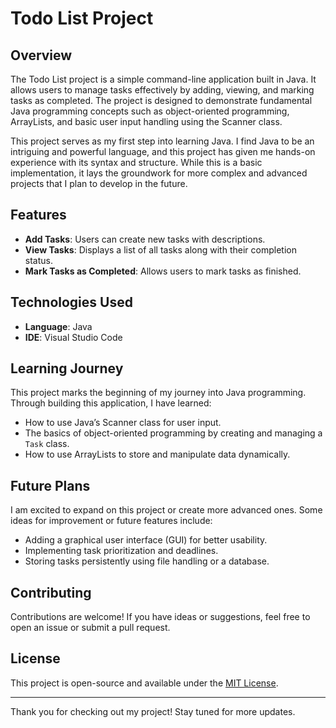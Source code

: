 # Todo List Project

## Overview

The Todo List project is a simple command-line application built in Java. It allows users to manage tasks effectively by adding, viewing, and marking tasks as completed. The project is designed to demonstrate fundamental Java programming concepts such as object-oriented programming, ArrayLists, and basic user input handling using the Scanner class.

This project serves as my first step into learning Java. I find Java to be an intriguing and powerful language, and this project has given me hands-on experience with its syntax and structure. While this is a basic implementation, it lays the groundwork for more complex and advanced projects that I plan to develop in the future.

## Features

- **Add Tasks**: Users can create new tasks with descriptions.
- **View Tasks**: Displays a list of all tasks along with their completion status.
- **Mark Tasks as Completed**: Allows users to mark tasks as finished.

## Technologies Used

- **Language**: Java
- **IDE**: Visual Studio Code

## Learning Journey

This project marks the beginning of my journey into Java programming. Through building this application, I have learned:

- How to use Java’s Scanner class for user input.
- The basics of object-oriented programming by creating and managing a `Task` class.
- How to use ArrayLists to store and manipulate data dynamically.

## Future Plans

I am excited to expand on this project or create more advanced ones. Some ideas for improvement or future features include:

- Adding a graphical user interface (GUI) for better usability.
- Implementing task prioritization and deadlines.
- Storing tasks persistently using file handling or a database.

## Contributing

Contributions are welcome! If you have ideas or suggestions, feel free to open an issue or submit a pull request.

## License

This project is open-source and available under the [MIT License](LICENSE).

---

Thank you for checking out my project! Stay tuned for more updates.
